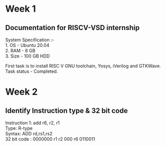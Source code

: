 # Week 1
## Documentation for RISCV-VSD internship  
System Specification :-   
    1. OS - Ubuntu 20.04  
    2. RAM - 8 GB  
    3. Size - 100 GB HDD  

First task is to install RISC V GNU toolchain, Yosys, iVerilog and GTKWave.  
Task status - Completed.  

# Week 2
## Identify Instruction type & 32 bit code 
Instruction 1: add r6, r2, r1  
Type: R-type  
Syntax: ADD rd,rs1,rs2  
32 bit code : 0000000 r1 r2 000 r6 0110011  
